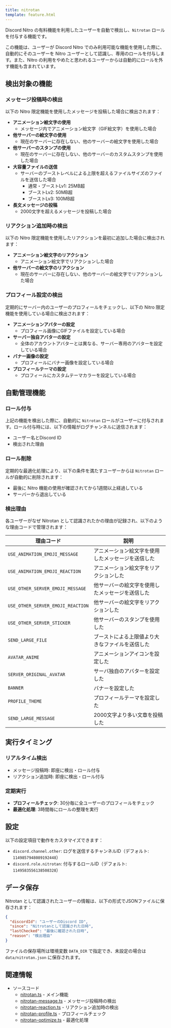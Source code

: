 ```yaml
---
title: nitrotan
template: feature.html
---
```


Discord Nitro の有料機能を利用したユーザーを自動で検出し、`Nitrotan` ロールを付与する機能です。

この機能は、ユーザーが Discord Nitro でのみ利用可能な機能を使用した際に、自動的にそのユーザーを Nitro ユーザーとして認識し、専用のロールを付与します。また、Nitro の利用をやめたと思われるユーザーからは自動的にロールを外す機能も含まれています。

## 検出対象の機能

### メッセージ投稿時の検出

以下の Nitro 限定機能を使用したメッセージを投稿した場合に検出されます：

- **アニメーション絵文字の使用**
  - メッセージ内でアニメーション絵文字（GIF絵文字）を使用した場合
- **他サーバーの絵文字の使用**
  - 現在のサーバーに存在しない、他のサーバーの絵文字を使用した場合
- **他サーバーのスタンプの使用**
  - 現在のサーバーに存在しない、他のサーバーのカスタムスタンプを使用した場合
- **大容量ファイルの送信**
  - サーバーのブーストレベルによる上限を超えるファイルサイズのファイルを送信した場合
    - 通常・ブーストLv1: 25MB超
    - ブーストLv2: 50MB超
    - ブーストLv3: 100MB超
- **長文メッセージの投稿**
  - 2000文字を超えるメッセージを投稿した場合

### リアクション追加時の検出

以下の Nitro 限定機能を使用したリアクションを最初に追加した場合に検出されます：

- **アニメーション絵文字のリアクション**
  - アニメーション絵文字でリアクションした場合
- **他サーバーの絵文字のリアクション**
  - 現在のサーバーに存在しない、他のサーバーの絵文字でリアクションした場合

### プロフィール設定の検出

定期的にサーバー内のユーザーのプロフィールをチェックし、以下の Nitro 限定機能を使用している場合に検出されます：

- **アニメーションアバターの設定**
  - プロフィール画像にGIFファイルを設定している場合
- **サーバー独自アバターの設定**
  - 全体のアカウントアバターとは異なる、サーバー専用のアバターを設定している場合
- **バナー画像の設定**
  - プロフィールにバナー画像を設定している場合
- **プロフィールテーマの設定**
  - プロフィールにカスタムテーマカラーを設定している場合

## 自動管理機能

### ロール付与

上記の機能を検出した際に、自動的に `Nitrotan` ロールがユーザーに付与されます。ロール付与時には、以下の情報がログチャンネルに送信されます：

- ユーザー名とDiscord ID
- 検出された理由

### ロール削除

定期的な最適化処理により、以下の条件を満たすユーザーからは `Nitrotan` ロールが自動的に削除されます：

- 最後に Nitro 機能の使用が確認されてから1週間以上経過している
- サーバーから退出している

### 検出理由

各ユーザーがなぜ Nitrotan として認識されたかの理由が記録され、以下のような理由コードで管理されます：

| 理由コード | 説明 |
|------------|------|
| `USE_ANIMATION_EMOJI_MESSAGE` | アニメーション絵文字を使用したメッセージを送信した |
| `USE_ANIMATION_EMOJI_REACTION` | アニメーション絵文字をリアクションした |
| `USE_OTHER_SERVER_EMOJI_MESSAGE` | 他サーバーの絵文字を使用したメッセージを送信した |
| `USE_OTHER_SERVER_EMOJI_REACTION` | 他サーバーの絵文字をリアクションした |
| `USE_OTHER_SERVER_STICKER` | 他サーバーのスタンプを使用した |
| `SEND_LARGE_FILE` | ブーストによる上限値より大きなファイルを送信した |
| `AVATAR_ANIME` | アニメーションアイコンを設定した |
| `SERVER_ORIGINAL_AVATAR` | サーバ独自のアバターを設定した |
| `BANNER` | バナーを設定した |
| `PROFILE_THEME` | プロフィールテーマを設定した |
| `SEND_LARGE_MESSAGE` | 2000文字より多い文章を投稿した |

## 実行タイミング

### リアルタイム検出

- メッセージ投稿時: 即座に検出・ロール付与
- リアクション追加時: 即座に検出・ロール付与

### 定期実行

- **プロフィールチェック**: 30分毎に全ユーザーのプロフィールをチェック
- **最適化処理**: 3時間毎にロールの整理を実行

## 設定

以下の設定項目で動作をカスタマイズできます：

- `discord.channel.other`: ログを送信するチャンネルID（デフォルト: `1149857948089192448`）
- `discord.role.nitrotan`: 付与するロールID（デフォルト: `1149583556138508328`）

## データ保存

Nitrotan として認識されたユーザーの情報は、以下の形式でJSONファイルに保存されます：

```json
{
  "discordId": "ユーザーのDiscord ID",
  "since": "Nitrotanとして認識された日時",
  "lastChecked": "最後に確認された日時",
  "reason": "検出理由"
}
```

ファイルの保存場所は環境変数 `DATA_DIR` で指定でき、未設定の場合は `data/nitrotan.json` に保存されます。

## 関連情報

- ソースコード
  - [nitrotan.ts](https://github.com/jaoafa/jaotan.ts/blob/master/src/features/nitrotan.ts) - メイン機能
  - [nitrotan-message.ts](https://github.com/jaoafa/jaotan.ts/blob/master/src/events/nitrotan-message.ts) - メッセージ投稿時の検出
  - [nitrotan-reaction.ts](https://github.com/jaoafa/jaotan.ts/blob/master/src/events/nitrotan-reaction.ts) - リアクション追加時の検出
  - [nitrotan-profile.ts](https://github.com/jaoafa/jaotan.ts/blob/master/src/tasks/nitrotan-profile.ts) - プロフィールチェック
  - [nitrotan-optimize.ts](https://github.com/jaoafa/jaotan.ts/blob/master/src/tasks/nitrotan-optimize.ts) - 最適化処理